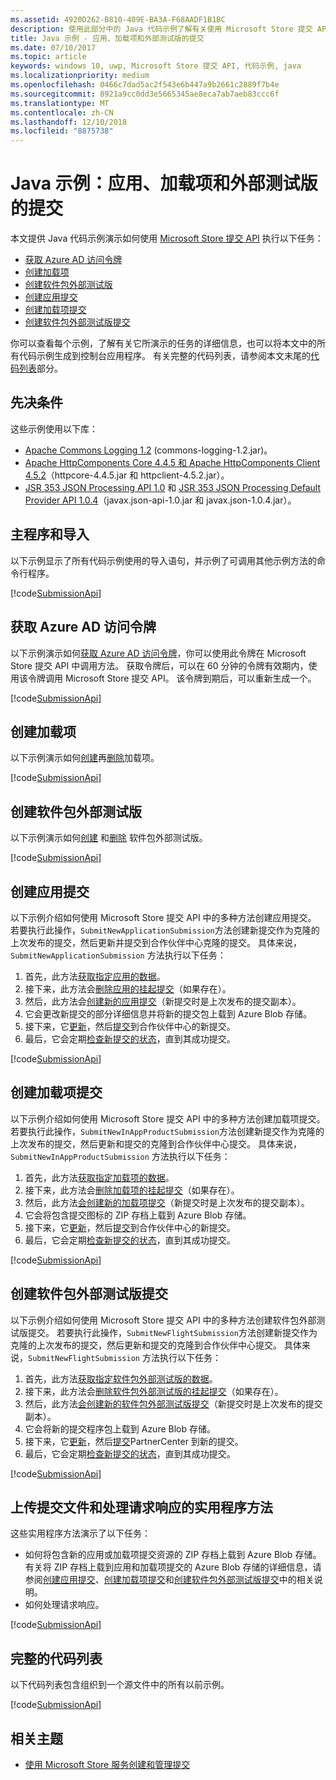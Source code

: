 ```yaml
---
ms.assetid: 4920D262-B810-409E-BA3A-F68AADF1B1BC
description: 使用此部分中的 Java 代码示例了解有关使用 Microsoft Store 提交 API 的详细信息。
title: Java 示例 - 应用、加载项和外部测试版的提交
ms.date: 07/10/2017
ms.topic: article
keywords: windows 10, uwp, Microsoft Store 提交 API, 代码示例, java
ms.localizationpriority: medium
ms.openlocfilehash: 0466c7dad5ac2f543e6b447a9b2661c2889f7b4e
ms.sourcegitcommit: 8921a9cc0dd3e5665345ae8eca7ab7aeb83ccc6f
ms.translationtype: MT
ms.contentlocale: zh-CN
ms.lasthandoff: 12/10/2018
ms.locfileid: "8875738"
---
```

# <a name="java-sample-submissions-for-apps-add-ons-and-flights"></a>Java 示例：应用、加载项和外部测试版的提交

本文提供 Java 代码示例演示如何使用 [Microsoft Store 提交 API](create-and-manage-submissions-using-windows-store-services.md) 执行以下任务：

* [获取 Azure AD 访问令牌](#token)
* [创建加载项](#create-add-on)
* [创建软件包外部测试版](#create-package-flight)
* [创建应用提交](#create-app-submission)
* [创建加载项提交](#create-add-on-submission)
* [创建软件包外部测试版提交](#create-flight-submission)

你可以查看每个示例，了解有关它所演示的任务的详细信息，也可以将本文中的所有代码示例生成到控制台应用程序。 有关完整的代码列表，请参阅本文末尾的[代码列表](java-code-examples-for-the-windows-store-submission-api.md#code-listing)部分。

## <a name="prerequisites"></a>先决条件

这些示例使用以下库：

* [Apache Commons Logging 1.2](http://commons.apache.org/proper/commons-logging)  (commons-logging-1.2.jar)。
* [Apache HttpComponents Core 4.4.5 和 Apache HttpComponents Client 4.5.2](https://hc.apache.org/)（httpcore-4.4.5.jar 和 httpclient-4.5.2.jar）。
* [JSR 353 JSON Processing API 1.0](https://mvnrepository.com/artifact/javax.json/javax.json-api/1.0) 和 [JSR 353 JSON Processing Default Provider API 1.0.4](https://mvnrepository.com/artifact/org.glassfish/javax.json/1.0.4)（javax.json-api-1.0.jar 和 javax.json-1.0.4.jar）。

## <a name="main-program-and-imports"></a>主程序和导入

以下示例显示了所有代码示例使用的导入语句，并示例了可调用其他示例方法的命令行程序。

[!code[SubmissionApi](./code/StoreServicesExamples_Submission/java/MainExample.java#L1-L64)]

<span id="token" />

## <a name="obtain-an-azure-ad-access-token"></a>获取 Azure AD 访问令牌

以下示例演示如何[获取 Azure AD 访问令牌](create-and-manage-submissions-using-windows-store-services.md#obtain-an-azure-ad-access-token)，你可以使用此令牌在 Microsoft Store 提交 API 中调用方法。 获取令牌后，可以在 60 分钟的令牌有效期内，使用该令牌调用 Microsoft Store 提交 API。 该令牌到期后，可以重新生成一个。

[!code[SubmissionApi](./code/StoreServicesExamples_Submission/java/CompleteExample.java#L65-L95)]

<span id="create-add-on" />

## <a name="create-an-add-on"></a>创建加载项

以下示例演示如何[创建](create-an-add-on.md)再[删除](delete-an-add-on.md)加载项。

[!code[SubmissionApi](./code/StoreServicesExamples_Submission/java/CompleteExample.java#L310-L345)]

<span id="create-package-flight" />

## <a name="create-a-package-flight"></a>创建软件包外部测试版

以下示例演示如何[创建](create-a-flight.md) 和[删除](delete-a-flight.md) 软件包外部测试版。

[!code[SubmissionApi](./code/StoreServicesExamples_Submission/java/CompleteExample.java#L185-L221)]

<span id="create-app-submission" />

## <a name="create-an-app-submission"></a>创建应用提交

以下示例介绍如何使用 Microsoft Store 提交 API 中的多种方法创建应用提交。 若要执行此操作，```SubmitNewApplicationSubmission```方法创建新提交作为克隆的上次发布的提交，然后更新并提交到合作伙伴中心克隆的提交。 具体来说，```SubmitNewApplicationSubmission``` 方法执行以下任务：

1. 首先，此方法[获取指定应用的数据](get-an-app.md)。
2. 接下来，此方法会[删除应用的挂起提交](delete-an-app-submission.md)（如果存在）。
3. 然后，此方法会[创建新的应用提交](create-an-app-submission.md)（新提交时是上次发布的提交副本）。
4. 它会更改新提交的部分详细信息并将新的提交包上载到 Azure Blob 存储。
5. 接下来，它[更新](update-an-app-submission.md)，然后[提交](commit-an-app-submission.md)到合作伙伴中心的新提交。
6. 最后，它会定期[检查新提交的状态](get-status-for-an-app-submission.md)，直到其成功提交。

[!code[SubmissionApi](./code/StoreServicesExamples_Submission/java/CompleteExample.java#L97-L183)]

<span id="create-add-on-submission" />

## <a name="create-an-add-on-submission"></a>创建加载项提交

以下示例介绍如何使用 Microsoft Store 提交 API 中的多种方法创建加载项提交。 若要执行此操作，```SubmitNewInAppProductSubmission```方法创建新提交作为克隆的上次发布的提交，然后更新和提交的克隆到合作伙伴中心提交。 具体来说，```SubmitNewInAppProductSubmission``` 方法执行以下任务：

1. 首先，此方法[获取指定加载项的数据](get-an-add-on.md)。
2. 接下来，此方法会[删除加载项的挂起提交](delete-an-add-on-submission.md)（如果存在）。
3. 然后，此方法[会创建新的加载项提交](create-an-add-on-submission.md)（新提交时是上次发布的提交副本）。
4. 它会将包含提交图标的 ZIP 存档上载到 Azure Blob 存储。
5. 接下来，它[更新](update-an-add-on-submission.md)，然后[提交](commit-an-add-on-submission.md)到合作伙伴中心的新提交。
6. 最后，它会定期[检查新提交的状态](get-status-for-an-add-on-submission.md)，直到其成功提交。

[!code[SubmissionApi](./code/StoreServicesExamples_Submission/java/CompleteExample.java#L347-L431)]

<span id="create-flight-submission" />

## <a name="create-a-package-flight-submission"></a>创建软件包外部测试版提交

以下示例介绍如何使用 Microsoft Store 提交 API 中的多种方法创建软件包外部测试版提交。 若要执行此操作，```SubmitNewFlightSubmission```方法创建新提交作为克隆的上次发布的提交，然后更新和提交的克隆到合作伙伴中心提交。 具体来说，```SubmitNewFlightSubmission``` 方法执行以下任务：

1. 首先，此方法[获取指定软件包外部测试版的数据](get-a-flight.md)。
2. 接下来，此方法会[删除软件包外部测试版的挂起提交](delete-a-flight-submission.md)（如果存在）。
3. 然后，此方法[会创建新的软件包外部测试版提交](create-a-flight-submission.md)（新提交时是上次发布的提交副本）。
4. 它会将新的提交程序包上载到 Azure Blob 存储。
5. 接下来，它[更新](update-a-flight-submission.md)，然后[提交](commit-a-flight-submission.md)PartnerCenter 到新的提交。
6. 最后，它会定期[检查新提交的状态](get-status-for-a-flight-submission.md)，直到其成功提交。

[!code[SubmissionApi](./code/StoreServicesExamples_Submission/java/CompleteExample.java#L223-L308)]

<span id="utilities" />

## <a name="utility-methods-to-upload-submission-files-and-handle-request-responses"></a>上传提交文件和处理请求响应的实用程序方法

这些实用程序方法演示了以下任务：

* 如何将包含新的应用或加载项提交资源的 ZIP 存档上载到 Azure Blob 存储。 有关将 ZIP 存档上载到应用和加载项提交的 Azure Blob 存储的详细信息，请参阅[创建应用提交](manage-app-submissions.md#create-an-app-submission)、[创建加载项提交](manage-add-on-submissions.md#create-an-add-on-submission)和[创建软件包外部测试版提交](manage-flight-submissions.md#create-a-package-flight-submission)中的相关说明。
* 如何处理请求响应。

[!code[SubmissionApi](./code/StoreServicesExamples_Submission/java/CompleteExample.java#L433-L490)]

<span id="code-listing" />

## <a name="complete-code-listing"></a>完整的代码列表

以下代码列表包含组织到一个源文件中的所有以前示例。

[!code[SubmissionApi](./code/StoreServicesExamples_Submission/java/CompleteExample.java#L1-L491)]

## <a name="related-topics"></a>相关主题

* [使用 Microsoft Store 服务创建和管理提交](create-and-manage-submissions-using-windows-store-services.md)
